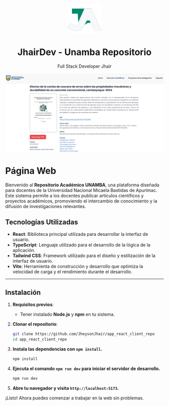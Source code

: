 <div align="center">
    <a href="https://github.com/JheysonJhair/app_react_client_repo">
      <img src="public/Logo.png" width="108px" />
    </a>
    <h1>JhairDev - Unamba Repositorio</h1>
    <p align="center">
        Full Stack Developer Jhair
    </p>
</div>

![Preview](public/view.png)

# Página Web

Bienvenido al **Repositorio Académico UNAMBA**, una plataforma diseñada para docentes de la Universidad Nacional Micaela Bastidas de Apurímac. Este sistema permite a los docentes publicar artículos científicos y proyectos académicos, promoviendo el intercambio de conocimiento y la difusión de investigaciones relevantes.
## Tecnologías Utilizadas

- **React**: Biblioteca principal utilizada para desarrollar la interfaz de usuario.
- **TypeScript**: Lenguaje utilizado para el desarrollo de la lógica de la aplicación.
- **Tailwind CSS**: Framework utilizado para el diseño y estilización de la interfaz de usuario.
- **Vite**: Herramienta de construcción y desarrollo que optimiza la velocidad de carga y el rendimiento durante el desarrollo.

---

## Instalación

1. **Requisitos previos**:
   - Tener instalado **Node.js** y **npm** en tu sistema.

2. **Clonar el repositorio**:
   ```bash
   git clone https://github.com/JheysonJhair/app_react_client_repo
   cd app_react_client_repo

3. **Instala las dependencias con `npm install`.**

    ```bash
    npm install
    ```

3. **Ejecuta el comando `npm run dev` para iniciar el servidor de desarrollo.**
    
    ```bash
    npm run dev
    ```

4. **Abre tu navegador y visita `http://localhost:5173`.**

¡Listo! Ahora puedes comenzar a trabajar en la web sin problemas.



